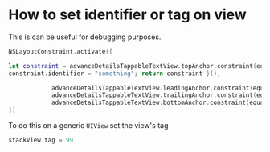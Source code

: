 # How to set identifier or tag on view

This is can be useful for debugging purposes.

```swift
NSLayoutConstraint.activate([

let constraint = advanceDetailsTappableTextView.topAnchor.constraint(equalTo: stackView.bottomAnchor);
constraint.identifier = "something"; return constraint }(),

            advanceDetailsTappableTextView.leadingAnchor.constraint(equalTo: scrollView.leadingAnchor),
            advanceDetailsTappableTextView.trailingAnchor.constraint(equalTo: scrollView.trailingAnchor),
            advanceDetailsTappableTextView.bottomAnchor.constraint(equalTo: scrollView.bottomAnchor)
])
```
To do this on a generic `UIView` set the view's tag

```swift
stackView.tag = 99
```
